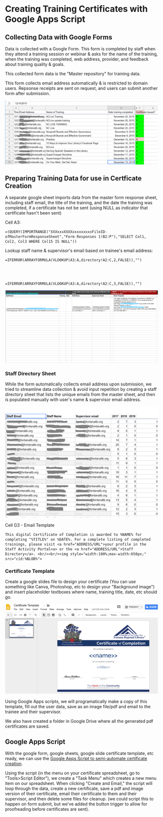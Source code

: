 <h1>Creating Training Certificates with Google Apps Script</h1>
<h2>Collecting Data with Google Forms</h2>
<p>Data is collected with a Google Form. This form is completed by staff when they attend a training session or webinar &amp; asks for the name of the training, when the training was completed, web address, provider, and feedback about training quality &amp; goals.</p>
<p>This collected form data is the "Master repository" for training data.</p>
<p>This form collects email address automatically &amp; is restricted to domain users. Repsonse receipts are sent on request, and users can submit another form after submission.</p>
<img src="https://github.com/fontana-regional-library/scripts/blob/master/Training%20Certificates/imgs/master-data.PNG?raw=true"/>
<h2>Preparing Training Data for use in Certficate Creation</h2>
<p>A separate google sheet imports data from the master form response sheet, including staff email, the title of the training, and the date the training was completed, if a certificate has not be sent (using NULL as indicator that certificate hasn't been sent)</p>
<p>Cell A3:<br/>
<pre><code>=(QUERY(IMPORTRANGE("XXXxxxXXXXxxxxxxxxxFileID-ofMasterFormResponseSheet","Form Responses 1!B2:P"),"SELECT Col1, Col2, Col3 WHERE Col15 IS NULL"))</code></pre></p>
<p>Lookup staff name &amp; supervisor's email based on trainee's email address:<br/>
    <pre><code>=IFERROR(ARRAYFORMULA(VLOOKUP(A3:A,directory!A2:C,2,FALSE)),"")</code></pre><br/><br/>
    <pre><code>=IFERROR(ARRAYFORMULA(VLOOKUP(A3:A,directory!A2:C,3,FALSE)),"")</code></pre></p>
    <img src="https://github.com/fontana-regional-library/scripts/blob/master/Training%20Certificates/imgs/certificate-data.jpg?raw=true"/>
<h3>Staff Directory Sheet</h3>
<p>While the form automatically collects email address upon submission, we tried to streamline data collection &amp; avoid input repetition by creating a staff directory sheet that lists the unique emails from the master sheet, and then is populated manually with user's name &amp; supervisor email address.</p>
<img src="https://github.com/fontana-regional-library/scripts/blob/master/Training%20Certificates/imgs/directory.PNG?raw=true"/>
<p>Cell G3 - Email Template</p>
<pre><code>This digital Certificate of Completion is awarded to %NAME% for completing "%TITLE%" on %DATE%. For a complete listing of completed trainings, please visit &lt;a href="ADDRESS/URL"&gt;your profile in the Staff Activity Portal&lt;a&gt; or the &lt;a href="ADDRESS/URL"&gt;Staff Directory&lt;/a&gt;. &lt;br/&gt;&lt;br/&gt;&lt;img style="width:100%;max-width:650px;" src="cid:%BLOB%"&gt;</code></pre>
<h3>Certificate Template</h3>
<p>Create a google slides file to design your certificate (You can use something like Canva, Photoshop, etc to design your "Background image") and insert placeholder textboxes where name, training title, date, etc should go.</p>
<img src="https://github.com/fontana-regional-library/scripts/blob/master/Training%20Certificates/imgs/certificate.PNG?raw=true"/>
<p>Using Google Apps scripts, we will programatically make a copy of this template, fill out the user data, save as an image file/pdf and email to the trainee and their supervisor.</p>
<p>We also have created a folder in Google Drive where all the generated pdf certificates are saved.</p>
<h2>Google Apps Script</h2>
<p>With the google form, google sheets, google slide certificate template, etc ready, we can use the <a href="https://github.com/fontana-regional-library/scripts/blob/master/Training%20Certificates/Training%20Certificate%20sheet%20script.js">Google Apps Script to semi-automate certificate creation</a>.</p>
<p>Using the script (in the menu on your certificate spreadsheet, go to "Tools>Script Editor"), we create a "Task Menu" which creates a new menu item on our spreadsheet. When clicking "Create and Email," the script will loop through the data, create a new certificate, save a pdf and image version of their certificate, email their certificate to them and their supervisor, and then delete some files for cleanup. (we could script this to happen on form submit, but we've added the button trigger to allow for proofreading before certificates are sent).</p>